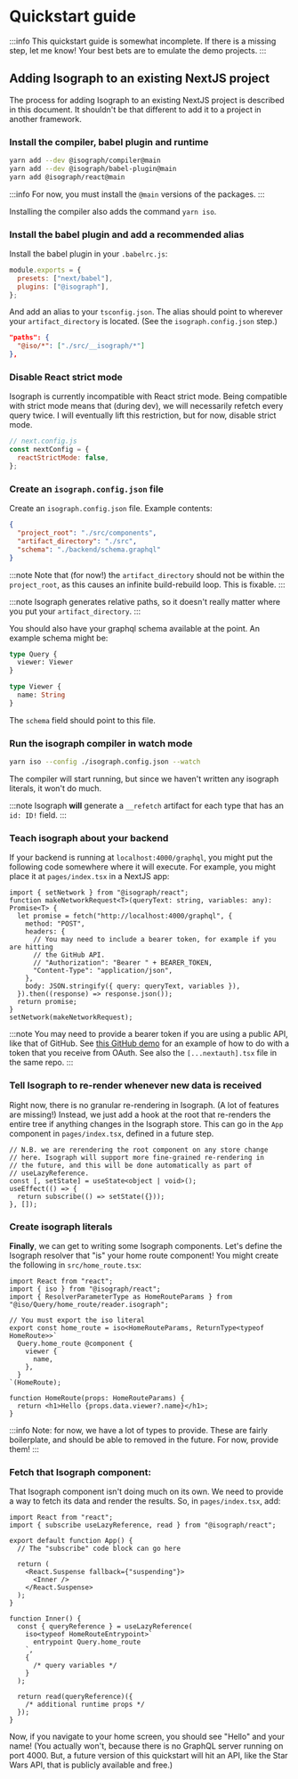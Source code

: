 # Quickstart guide

:::info
This quickstart guide is somewhat incomplete. If there is a missing step, let me know! Your best bets are to emulate the demo projects.
:::

## Adding Isograph to an existing NextJS project

The process for adding Isograph to an existing NextJS project is described in this document. It shouldn't be that different to add it to a project in another framework.

### Install the compiler, babel plugin and runtime

```sh
yarn add --dev @isograph/compiler@main
yarn add --dev @isograph/babel-plugin@main
yarn add @isograph/react@main
```

:::info
For now, you must install the `@main` versions of the packages.
:::

Installing the compiler also adds the command `yarn iso`.

### Install the babel plugin and add a recommended alias

Install the babel plugin in your `.babelrc.js`:

```js
module.exports = {
  presets: ["next/babel"],
  plugins: ["@isograph"],
};
```

And add an alias to your `tsconfig.json`. The alias should point to wherever your `artifact_directory` is located. (See the `isograph.config.json` step.)

```json
"paths": {
  "@iso/*": ["./src/__isograph/*"]
},
```

### Disable React strict mode

Isograph is currently incompatible with React strict mode. Being compatible with strict mode means that (during dev), we will necessarily refetch every query twice. I will eventually lift this restriction, but for now, disable strict mode.

```js
// next.config.js
const nextConfig = {
  reactStrictMode: false,
};
```

### Create an `isograph.config.json` file

Create an `isograph.config.json` file. Example contents:

```json
{
  "project_root": "./src/components",
  "artifact_directory": "./src",
  "schema": "./backend/schema.graphql"
}
```

:::note
Note that (for now!) the `artifact_directory` should not be within the `project_root`, as this causes an infinite build-rebuild loop. This is fixable.
:::

:::note
Isograph generates relative paths, so it doesn't really matter where you put your `artifact_directory`.
:::

You should also have your graphql schema available at the point. An example schema might be:

```graphql
type Query {
  viewer: Viewer
}

type Viewer {
  name: String
}
```

The `schema` field should point to this file.

### Run the isograph compiler in watch mode

```sh
yarn iso --config ./isograph.config.json --watch
```

The compiler will start running, but since we haven't written any isograph literals, it won't do much.

:::note
Isograph **will** generate a `__refetch` artifact for each type that has an `id: ID!` field.
:::

### Teach isograph about your backend

If your backend is running at `localhost:4000/graphql`, you might put the following code somewhere where it will execute. For example, you might place it at `pages/index.tsx` in a NextJS app:

```tsx
import { setNetwork } from "@isograph/react";
function makeNetworkRequest<T>(queryText: string, variables: any): Promise<T> {
  let promise = fetch("http://localhost:4000/graphql", {
    method: "POST",
    headers: {
      // You may need to include a bearer token, for example if you are hitting
      // the GitHub API.
      // "Authorization": "Bearer " + BEARER_TOKEN,
      "Content-Type": "application/json",
    },
    body: JSON.stringify({ query: queryText, variables }),
  }).then((response) => response.json());
  return promise;
}
setNetwork(makeNetworkRequest);
```

:::note
You may need to provide a bearer token if you are using a public API, like that of GitHub. See [this GitHub demo](https://github.com/rbalicki2/github-isograph-demo/tree/885530d74d9b8fb374dfe7d0ebdab7185d207c3a/src/isograph-components/SetNetworkWrapper.tsx) for an example of how to do with a token that you receive from OAuth. See also the `[...nextauth].tsx` file in the same repo.
:::

### Tell Isograph to re-render whenever new data is received

Right now, there is no granular re-rendering in Isograph. (A lot of features are missing!) Instead, we just add a hook at the root that re-renders the entire tree if anything changes in the Isograph store. This can go in the `App` component in `pages/index.tsx`, defined in a future step.

```tsx
// N.B. we are rerendering the root component on any store change
// here. Isograph will support more fine-grained re-rendering in
// the future, and this will be done automatically as part of
// useLazyReference.
const [, setState] = useState<object | void>();
useEffect(() => {
  return subscribe(() => setState({}));
}, []);
```

### Create isograph literals

**Finally**, we can get to writing some Isograph components. Let's define the Isograph resolver that "is" your home route component! You might create the following in `src/home_route.tsx`:

```tsx
import React from "react";
import { iso } from "@isograph/react";
import { ResolverParameterType as HomeRouteParams } from "@iso/Query/home_route/reader.isograph";

// You must export the iso literal
export const home_route = iso<HomeRouteParams, ReturnType<typeof HomeRoute>>`
  Query.home_route @component {
    viewer {
      name,
    },
  }
`(HomeRoute);

function HomeRoute(props: HomeRouteParams) {
  return <h1>Hello {props.data.viewer?.name}</h1>;
}
```

:::info
Note: for now, we have a lot of types to provide. These are fairly boilerplate, and should be able to removed in the future. For now, provide them!
:::

### Fetch that Isograph component:

That Isograph component isn't doing much on its own. We need to provide a way to fetch its data and render the results. So, in `pages/index.tsx`, add:

```tsx
import React from "react";
import { subscribe useLazyReference, read } from "@isograph/react";

export default function App() {
  // The "subscribe" code block can go here

  return (
    <React.Suspense fallback={"suspending"}>
      <Inner />
    </React.Suspense>
  );
}

function Inner() {
  const { queryReference } = useLazyReference(
    iso<typeof HomeRouteEntrypoint>`
      entrypoint Query.home_route
    `,
    {
      /* query variables */
    }
  );

  return read(queryReference)({
    /* additional runtime props */
  });
}
```

Now, if you navigate to your home screen, you should see "Hello" and your name! (You actually won't, because there is no GraphQL server running on port 4000. But, a future version of this quickstart will hit an API, like the Star Wars API, that is publicly available and free.)
